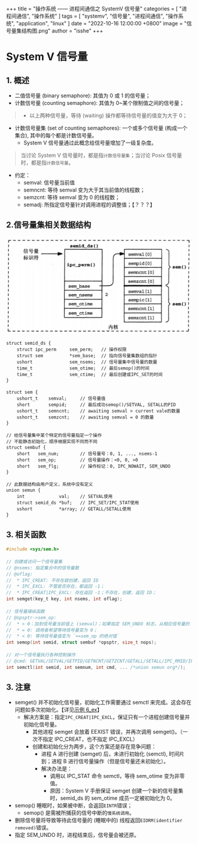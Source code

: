 +++
title = "操作系统 —— 进程间通信之 SystemV 信号量"
categories = [ "进程间通信", "操作系统" ]
tags = [ "systemv", "信号量", "进程间通信", "操作系统", "application", "linux" ]
date = "2022-10-16 12:00:00 +0800"
image = "信号量集结构图.png"
author = "isshe"
+++

# System V 信号量


## 1. 概述
* 二值信号量 (binary semaphore): 其值为 0 或 1 的信号量；
* 计数信号量 (counting semaphore): 其值为 0~某个限制值之间的信号量；
> * 以上两种信号量，等待 (waiting) 操作都等待信号量的值变为大于 0；
* 计数信号量集 (set of counting semaphores): 一个或多个信号量 (构成一个集合), 其中的每个都是计数信号量。
    * System V 信号量通过此概念给信号量增加了一级复杂度。
> 当讨论 System V 信号量时，都是指`计数信号量集`；当讨论 Posix 信号量时，都是指`计数信号量`。
* 约定：
    * semval: 信号量当前值
    * semncnt: 等待 semval 变为大于其当前值的线程数；
    * semzcnt: 等待 semval 变为 0 的线程数；
    * semadj: 所指定信号量针对调用进程的调整值；【？？？】

## 2.信号量集相关数据结构
![信号量集结构图](信号量集结构图.png)
```
struct semid_ds {
    struct ipc_perm     sem_perm;   // 操作权限
    struct sem          *sem_base;  // 指向信号量集数组的指针
    ushort              sem_nsems;  // 信号量集中信号量的数量
    time_t              sem_otime;  // 最后semop()的时间
    time_t              sem_ctime;  // 最后创建或IPC_SET的时间
}

struct sem {
    ushort_t    semval;     // 信号量值
    short       sempid;     // 最后成功semop()/SETVAL, SETALL的PID
    ushort_t    semncnt;    // awaiting semval > current vale的数量
    ushort_t    semzcnt;    // awaiting semval = 0 的数量
}

// 给信号量集中某个特定的信号量指定一个操作
// 不能静态初始化，顺序根据实现不同而不同
struct sembuf {
    short   sem_num;        // 信号量号：0, 1, ..., nsems-1
    short   sem_op;         // 信号量操作：<0, 0, >0
    short   sem_flg;        // 操作标记：0, IPC_NOWAIT, SEM_UNDO
}

// 此数据结构由用户定义，系统中没有定义
union semun {
    int             val;    // SETVAL使用
    struct semid_ds *buf;   // IPC_SET/IPC_STAT使用
    ushort          *array; // GETALL/SETALL使用
}
```

## 3. 相关函数
```c
#include <sys/sem.h>

// 创建或访问一个信号量集
// @nsems: 指定集合中的信号量数
// @oflag:
//  * IPC_CREAT: 不存在就创建，返回 ID
//  * IPC_EXCL: 不管是否存在，都返回 -1；
//  * IPC_CREAT|IPC_EXCL: 存在返回 -1；不存在，创建，返回 ID；
int semget(key_t key, int nsems, int oflag);

// 信号量操纵函数
// @opsptr->sem_op:
//  * > 0：加到信号量当前值上 (semval)；如果指定 SEM_UNDO 标志，从相应信号量的 semadj 值中减去 sem_op;
//  * = 0: 调用者希望等待信号量变为 0；
//  * < 0: 等待信号量值变为 `>=sem_op 的绝对值`
int semop(int semid, struct sembuf *opsptr, size_t nops);

// 对一个信号量执行各种控制操作
// @cmd: GETVAL/SETVAL/GETPID/GETNCNT/GETZCNT/GETALL/SETALL/IPC_RMID/IPC_SET/IPC_STAT
int semctl(int semid, int semnum, int cmd, ... /*union semun org*/);
```

## 3. 注意
* semget() 并不初始化信号量，初始化工作需要通过 semctl 来完成。这会存在问题如多次初始化。【详见[示例 6_ex](Examples/6_ex_lock_sv_sem.c)】
    * 解决方案是：指定`IPC_CREAT|IPC_EXCL`，保证只有一个进程创建信号量并初始化信号量。
        * 其他进程 semget 会放着 EEXIST 错误，并再次调用 semget()。（一次不指定 IPC_CREAT，也不指定 IPC_EXCL）
        * 创建和初始化分为两步，这个方案还是存在竞争问题：
            * 进程 A 进行创建 (semget) 后，未进行初始化 (semctl), 时间片到；进程 B 进行信号量操作（但是信号量还未初始化）。
            * 解决办法是：
                * 调用以 IPC_STAT 命令 semctl，等待 sem_otime 变为非零值。
                * 原因：System V 手册保证 semget 创建一个新的信号量集时，semid_ds 的 sem_otime 成员一定被初始化为 0。
* semop() 睡眠时，如果被中断，会返回`EINTR`错误；
    * semop() 是需被所捕获的信号中断的`慢系统调用`。
* 删除信号量将导致等待此信号量的 (睡眠中的) 线程返回`EIDRM(identifier removed)`错误。
* 指定 SEM_UNDO 时，进程结束后，信号量会被还原。
